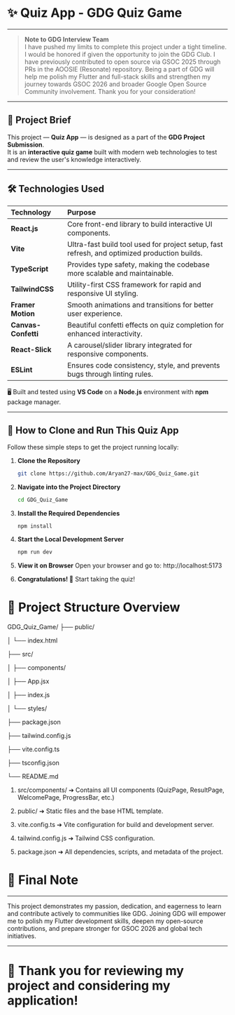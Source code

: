 # ✨ Quiz App - GDG Quiz Game

---

> **Note to GDG Interview Team**  
I have pushed my limits to complete this project under a tight timeline. I would be honored if given the opportunity to join the GDG Club.
I have previously contributed to open source via GSOC 2025 through PRs in the AOOSIE (Resonate) repository.
Being a part of GDG will help me polish my Flutter and full-stack skills and strengthen my journey towards GSOC 2026 and broader Google Open Source Community involvement.
Thank you for your consideration!
---

## 📖 Project Brief

This project — **Quiz App** — is designed as a part of the **GDG Project Submission**.  
It is an **interactive quiz game** built with modern web technologies to test and review the user's knowledge interactively.

---

## 🛠 Technologies Used

| Technology | Purpose |
|:-----------|:--------|
| **React.js** | Core front-end library to build interactive UI components. |
| **Vite** | Ultra-fast build tool used for project setup, fast refresh, and optimized production builds. |
| **TypeScript** | Provides type safety, making the codebase more scalable and maintainable. |
| **TailwindCSS** | Utility-first CSS framework for rapid and responsive UI styling. |
| **Framer Motion** | Smooth animations and transitions for better user experience. |
| **Canvas-Confetti** | Beautiful confetti effects on quiz completion for enhanced interactivity. |
| **React-Slick** | A carousel/slider library integrated for responsive components. |
| **ESLint** | Ensures code consistency, style, and prevents bugs through linting rules. |

🖥 Built and tested using **VS Code** on a **Node.js** environment with **npm** package manager.

---

## 🧠 How to Clone and Run This Quiz App

Follow these simple steps to get the project running locally:

1. **Clone the Repository**
   ```bash
   git clone https://github.com/Aryan27-max/GDG_Quiz_Game.git
2. **Navigate into the Project Directory**
   ```bash
   cd GDG_Quiz_Game
3. **Install the Required Dependencies**
   ```bssh
   npm install
4. **Start the Local Development Server**
   ```bash
   npm run dev
5. **View it on Browser**
   Open your browser and go to:
   http://localhost:5173

6. **Congratulations! 🎉**
   Start taking the quiz!

# 📁 Project Structure Overview
   GDG_Quiz_Game/
├── public/

│   └── index.html

├── src/

│   ├── components/

│   ├── App.jsx

│   ├── index.js

│   └── styles/

├── package.json

├── tailwind.config.js

├── vite.config.ts

├── tsconfig.json

└── README.md

1. src/components/ ➔ Contains all UI components (QuizPage, ResultPage, WelcomePage, ProgressBar, etc.)

2. public/ ➔ Static files and the base HTML template.

3. vite.config.ts ➔ Vite configuration for build and development server.

4. tailwind.config.js ➔ Tailwind CSS configuration.

5. package.json ➔ All dependencies, scripts, and metadata of the project.

# 🎯 Final Note
---

This project demonstrates my passion, dedication, and eagerness to learn and contribute actively to communities like GDG.
Joining GDG will empower me to polish my Flutter development skills, deepen my open-source contributions, and prepare stronger for GSOC 2026 and global tech initiatives.

---

# 🚀 Thank you for reviewing my project and considering my application!



